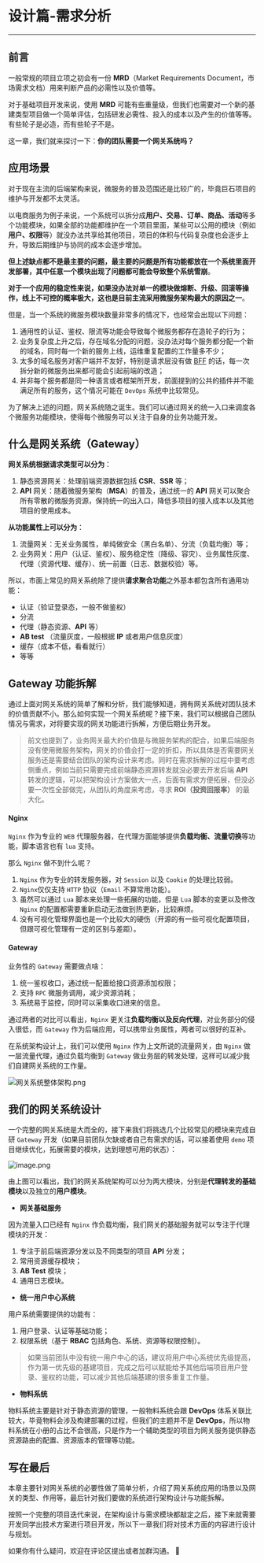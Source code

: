 
# 设计篇-需求分析
---

## 前言

一般常规的项目立项之初会有一份 **MRD**（Market Requirements Document，市场需求文档）用来判断产品的必需性以及价值等。

对于基础项目开发来说，使用 **MRD** 可能有些重量级，但我们也需要对一个新的基建类型项目做一个简单评估，包括研发必需性、投入的成本以及产生的价值等等。有些轮子是必造，而有些轮子不是。

这一章，我们就来探讨一下：**你的团队需要一个网关系统吗？**

## 应用场景

对于现在主流的后端架构来说，微服务的普及范围还是比较广的，毕竟巨石项目的维护与开发都不太灵活。

以电商服务为例子来说，一个系统可以拆分成**用户、交易、订单、商品、活动**等多个功能模块，如果全部的功能都维护在一个项目里面，某些可以公用的模块（例如**用户、权限**等）就没办法共享给其他项目，项目的体积与代码复杂度也会逐步上升，导致后期维护与协同的成本会逐步增加。

**但上述缺点都不是最主要的问题，最主要的问题是所有功能都放在一个系统里面开发部署，其中任意一个模块出现了问题都可能会导致整个系统雪崩**。

**对于一个应用的稳定性来说，如果没办法对单一的模块做熔断、升级、回滚等操作，线上不可控的概率极大，这也是目前主流采用微服务架构最大的原因之一**。

但是，当一个系统的微服务模块数量非常多的情况下，也经常会出现以下问题：

1.  通用性的认证、鉴权、限流等功能会导致每个微服务都存在造轮子的行为；
2.  业务复杂度上升之后，存在域名分配的问题，没办法对每个服务都分配一个新的域名，同时每一个新的服务上线，运维重复配置的工作量多不少；
3.  太多的域名服务对客户端并不友好，特别是请求层没有做 [BFF](https://zhuanlan.zhihu.com/p/463196408) 的话，每一次拆分新的微服务出来都可能会引起前端的改造；
4.  并非每个服务都是同一种语言或者框架所开发，前面提到的公共的插件并不能满足所有的服务，这个情况可能在 `DevOps` 系统中比较常见。

为了解决上述的问题，网关系统随之诞生。我们可以通过网关的统一入口来调度各个微服务功能模块，使得每个微服务可以关注于自身的业务功能开发。

## 什么是网关系统（Gateway）

**网关系统根据请求类型可以分为**：

1.  静态资源网关：处理前端资源数据包括 **CSR**、**SSR** 等；
2.  **API** 网关：随着微服务架构（**MSA**）的普及，通过统一的 **API** 网关可以聚合所有零散的微服务资源，保持统一的出入口，降低多项目的接入成本以及其他项目的使用成本。

**从功能属性上可以分为**：

1.  流量网关：无关业务属性，单纯做安全（黑白名单）、分流（负载均衡）等；
2.  业务网关：用户（认证、鉴权）、服务稳定性（降级、容灾）、业务属性灰度、代理（资源代理、缓存）、统一前置（日志、数据校验）等。

所以，市面上常见的网关系统除了提供**请求聚合功能**之外基本都包含所有通用功能：

- 认证（验证登录态，一般不做鉴权）
- 分流
- 代理（静态资源、**API** 等）
- **AB test** （流量灰度，一般根据 **IP** 或者用户信息灰度）
- 缓存（成本不低，看看就行）
- 等等

## Gateway 功能拆解

通过上面对网关系统的简单了解和分析，我们能够知道，拥有网关系统对团队技术的价值贡献不小。那么如何实现一个网关系统呢？接下来，我们可以根据自己团队情况与需求，对将要实现的网关功能进行拆解，方便后期业务开发。

> 前文也提到了，业务网关最大的价值是与微服务架构的配合，如果后端服务没有使用微服务架构，网关的价值会打一定的折扣，所以具体是否需要网关服务还是需要结合团队的架构设计来考虑。同时在需求拆解的过程中要考虑侧重点，例如当前只需要完成前端静态资源转发就没必要去开发后端 **API** 转发的逻辑，可以把架构设计方案做大一点，后面有需求方便拓展，但没必要一次性全部做完，从团队的角度来考虑，寻求 **ROI（投资回报率）** 的最大化。

#### Nginx

`Nginx` 作为专业的 `WEB` 代理服务器，在代理方面能够提供**负载均衡、流量切换**等功能，脚本语言也有 `lua` 支持。

那么 `Nginx` 做不到什么呢？

1.  `Nginx` 作为专业的转发服务器，对 `Session` 以及 `Cookie` 的处理比较弱。
2.  `Nginx`仅仅支持 `HTTP` 协议（`Email` 不算常用功能）。
3.  虽然可以通过 `Lua` 脚本来处理一些拓展的功能，但是 `Lua` 脚本的变更以及修改 `Nginx` 的配置都需要重新启动无法做到热更新，比较麻烦。
4.  没有可视化管理界面也是一个比较大的硬伤（开源的有一些可视化配置项目，但跟可视化管理有一定的区别与差距）。

#### Gateway

业务性的 `Gateway` 需要做点啥：

1.  统一鉴权收口，通过统一配置给接口资源添加权限；
2.  支持 `RPC` 微服务调用，减少资源消耗；
3.  系统易于监控，同时可以采集收口进来的信息。

通过两者的对比可以看出，`Nginx` 更关注**负载均衡以及反向代理**，对业务部分的侵入很低，而 `Gateway` 作为后端应用，可以携带业务属性，两者可以很好的互补。

在系统架构设计上，我们可以使用 `Nginx` 作为上文所说的流量网关，由 `Nginx` 做一层流量代理，通过负载均衡到 `Gateway` 做业务层的转发处理，这样可以减少我们自建网关系统的工作量。

![网关系统整体架构.png](https://p6-juejin.byteimg.com/tos-cn-i-k3u1fbpfcp/e15b1e4bc0b842a1affeba55594b232d~tplv-k3u1fbpfcp-watermark.image?)

## 我们的网关系统设计

一个完整的网关系统是大而全的，接下来我们将挑选几个比较常见的模块来完成自研 `Gateway` 开发（如果目前团队欠缺或者自己有需求的话，可以接着使用 `demo` 项目继续优化，拓展需要的模块，达到理想可用的状态）：

![image.png](https://p1-juejin.byteimg.com/tos-cn-i-k3u1fbpfcp/f73f00d3e2aa4b779c6539089252c54e~tplv-k3u1fbpfcp-watermark.image?)

由上图可以看出，我们的网关系统架构可以分为两大模块，分别是**代理转发的基础模块**以及独立的**用户模块**。

- **网关基础服务**

因为流量入口已经有 `Nginx` 作负载均衡，我们网关的基础服务就可以专注于代理模块的开发：

1.  专注于前后端资源分发以及不同类型的项目 **API** 分发；
2.  常用资源缓存模块；
3.  **AB Test** 模块；
4.  通用日志模块。

- **统一用户中心系统**

用户系统需要提供的功能有：

1.  用户登录、认证等基础功能；
2.  权限系统（基于 **RBAC** 包括角色、系统、资源等权限控制）。

> 如果当前团队中没有统一用户中心的话，建议将用户中心系统优先级提高，作为第一优先级的基建项目，完成之后可以赋能给予其他后端项目用户登录、鉴权的功能，可以减少其他后端基建的很多重复工作量。

- **物料系统**

物料系统主要是针对于静态资源的管理，一般物料系统会跟 **DevOps** 体系关联比较大，毕竟物料会涉及构建部署的过程，但我们的主题并不是 **DevOps**，所以物料系统在小册的占比不会很高，只是作为一个辅助类型的项目为网关服务提供静态资源路由的配置、资源版本的管理等功能。

## 写在最后

本章主要针对网关系统的必要性做了简单分析，介绍了网关系统应用的场景以及网关的类型、作用等，最后针对我们要做的系统进行架构设计与功能拆解。

按照一个完整的项目迭代来说，在架构设计与需求模块都敲定之后，接下来就需要开发同学出技术方案进行项目开发，所以下一章我们将对技术方面的内容进行设计与规划。

如果你有什么疑问，欢迎在评论区提出或者加群沟通。 👏
    